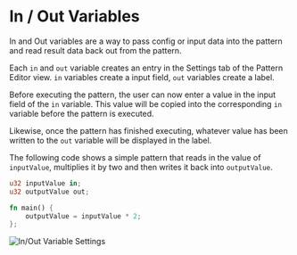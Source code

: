 # In / Out Variables

In and Out variables are a way to pass config or input data into the pattern and read result data back out from the pattern.

Each `in` and `out` variable creates an entry in the Settings tab of the Pattern Editor view. `in` variables create a input field, `out` variables create a label.

Before executing the pattern, the user can now enter a value in the input field of the `in` variable. This value will be copied into the corresponding `in` variable before the pattern is executed.

Likewise, once the pattern has finished executing, whatever value has been written to the `out` variable will be displayed in the label.

The following code shows a simple pattern that reads in the value of `inputValue`, multiplies it by two and then writes it back into `outputValue`.

```rust
u32 inputValue in;
u32 outputValue out;

fn main() {
    outputValue = inputValue * 2;
};
```

![In/Out Variable Settings](https://imhex.werwolv.net/docs/\_images/settings.png)

